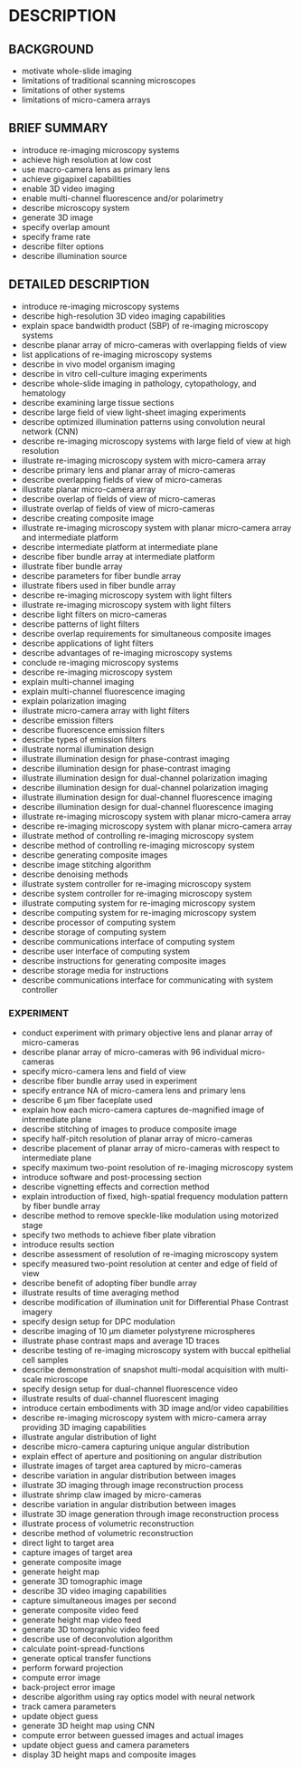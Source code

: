 # DESCRIPTION

## BACKGROUND

- motivate whole-slide imaging
- limitations of traditional scanning microscopes
- limitations of other systems
- limitations of micro-camera arrays

## BRIEF SUMMARY

- introduce re-imaging microscopy systems
- achieve high resolution at low cost
- use macro-camera lens as primary lens
- achieve gigapixel capabilities
- enable 3D video imaging
- enable multi-channel fluorescence and/or polarimetry
- describe microscopy system
- generate 3D image
- specify overlap amount
- specify frame rate
- describe filter options
- describe illumination source

## DETAILED DESCRIPTION

- introduce re-imaging microscopy systems
- describe high-resolution 3D video imaging capabilities
- explain space bandwidth product (SBP) of re-imaging microscopy systems
- describe planar array of micro-cameras with overlapping fields of view
- list applications of re-imaging microscopy systems
- describe in vivo model organism imaging
- describe in vitro cell-culture imaging experiments
- describe whole-slide imaging in pathology, cytopathology, and hematology
- describe examining large tissue sections
- describe large field of view light-sheet imaging experiments
- describe optimized illumination patterns using convolution neural network (CNN)
- describe re-imaging microscopy systems with large field of view at high resolution
- illustrate re-imaging microscopy system with micro-camera array
- describe primary lens and planar array of micro-cameras
- describe overlapping fields of view of micro-cameras
- illustrate planar micro-camera array
- describe overlap of fields of view of micro-cameras
- illustrate overlap of fields of view of micro-cameras
- describe creating composite image
- illustrate re-imaging microscopy system with planar micro-camera array and intermediate platform
- describe intermediate platform at intermediate plane
- describe fiber bundle array at intermediate platform
- illustrate fiber bundle array
- describe parameters for fiber bundle array
- illustrate fibers used in fiber bundle array
- describe re-imaging microscopy system with light filters
- illustrate re-imaging microscopy system with light filters
- describe light filters on micro-cameras
- describe patterns of light filters
- describe overlap requirements for simultaneous composite images
- describe applications of light filters
- describe advantages of re-imaging microscopy systems
- conclude re-imaging microscopy systems
- describe re-imaging microscopy system
- explain multi-channel imaging
- explain multi-channel fluorescence imaging
- explain polarization imaging
- illustrate micro-camera array with light filters
- describe emission filters
- describe fluorescence emission filters
- describe types of emission filters
- illustrate normal illumination design
- illustrate illumination design for phase-contrast imaging
- describe illumination design for phase-contrast imaging
- illustrate illumination design for dual-channel polarization imaging
- describe illumination design for dual-channel polarization imaging
- illustrate illumination design for dual-channel fluorescence imaging
- describe illumination design for dual-channel fluorescence imaging
- illustrate re-imaging microscopy system with planar micro-camera array
- describe re-imaging microscopy system with planar micro-camera array
- illustrate method of controlling re-imaging microscopy system
- describe method of controlling re-imaging microscopy system
- describe generating composite images
- describe image stitching algorithm
- describe denoising methods
- illustrate system controller for re-imaging microscopy system
- describe system controller for re-imaging microscopy system
- illustrate computing system for re-imaging microscopy system
- describe computing system for re-imaging microscopy system
- describe processor of computing system
- describe storage of computing system
- describe communications interface of computing system
- describe user interface of computing system
- describe instructions for generating composite images
- describe storage media for instructions
- describe communications interface for communicating with system controller

### EXPERIMENT

- conduct experiment with primary objective lens and planar array of micro-cameras
- describe planar array of micro-cameras with 96 individual micro-cameras
- specify micro-camera lens and field of view
- describe fiber bundle array used in experiment
- specify entrance NA of micro-camera lens and primary lens
- describe 6 μm fiber faceplate used
- explain how each micro-camera captures de-magnified image of intermediate plane
- describe stitching of images to produce composite image
- specify half-pitch resolution of planar array of micro-cameras
- describe placement of planar array of micro-cameras with respect to intermediate plane
- specify maximum two-point resolution of re-imaging microscopy system
- introduce software and post-processing section
- describe vignetting effects and correction method
- explain introduction of fixed, high-spatial frequency modulation pattern by fiber bundle array
- describe method to remove speckle-like modulation using motorized stage
- specify two methods to achieve fiber plate vibration
- introduce results section
- describe assessment of resolution of re-imaging microscopy system
- specify measured two-point resolution at center and edge of field of view
- describe benefit of adopting fiber bundle array
- illustrate results of time averaging method
- describe modification of illumination unit for Differential Phase Contrast imagery
- specify design setup for DPC modulation
- describe imaging of 10 μm diameter polystyrene microspheres
- illustrate phase contrast maps and average 1D traces
- describe testing of re-imaging microscopy system with buccal epithelial cell samples
- describe demonstration of snapshot multi-modal acquisition with multi-scale microscope
- specify design setup for dual-channel fluorescence video
- illustrate results of dual-channel fluorescent imaging
- introduce certain embodiments with 3D image and/or video capabilities
- describe re-imaging microscopy system with micro-camera array providing 3D imaging capabilities
- illustrate angular distribution of light
- describe micro-camera capturing unique angular distribution
- explain effect of aperture and positioning on angular distribution
- illustrate images of target area captured by micro-cameras
- describe variation in angular distribution between images
- illustrate 3D imaging through image reconstruction process
- illustrate shrimp claw imaged by micro-cameras
- describe variation in angular distribution between images
- illustrate 3D image generation through image reconstruction process
- illustrate process of volumetric reconstruction
- describe method of volumetric reconstruction
- direct light to target area
- capture images of target area
- generate composite image
- generate height map
- generate 3D tomographic image
- describe 3D video imaging capabilities
- capture simultaneous images per second
- generate composite video feed
- generate height map video feed
- generate 3D tomographic video feed
- describe use of deconvolution algorithm
- calculate point-spread-functions
- generate optical transfer functions
- perform forward projection
- compute error image
- back-project error image
- describe algorithm using ray optics model with neural network
- track camera parameters
- update object guess
- generate 3D height map using CNN
- compute error between guessed images and actual images
- update object guess and camera parameters
- display 3D height maps and composite images

